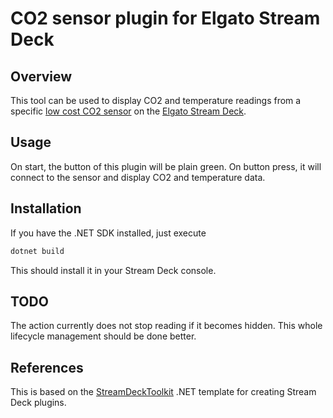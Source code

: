 # CO2 sensor plugin for Elgato Stream Deck

## Overview

This tool can be used to display CO2 and temperature readings from a specific [low cost CO2 sensor][Co2 sensor] on the [Elgato Stream Deck][Stream Deck].

## Usage

On start, the button of this plugin will be plain green. 
On button press, it will connect to the sensor and display CO2 and temperature data.

## Installation

If you have the .NET SDK installed, just execute

```PowerShell
dotnet build
```

This should install it in your Stream Deck console.

## TODO

The action currently does not stop reading if it becomes hidden. 
This whole lifecycle management should be done better. 

## References
This is based on the [StreamDeckToolkit][Dotnet Template] .NET template for creating Stream Deck plugins.


<!-- References -->
[Stream Deck]: https://www.elgato.com/en/gaming/stream-deck "Elgato's Stream Deck landing page for the hardware, software, and SDK"
[Dotnet Template]: https://github.com/FritzAndFriends/StreamDeckToolkit
[Co2 sensor]: https://www.amazon.de/dp/B00TH3OW4Q